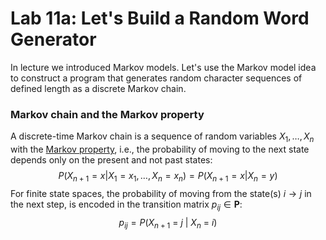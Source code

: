 # Lab 11a: Let's Build a Random Word Generator
In lecture we introduced Markov models. Let's use the Markov model idea to construct a program that generates random character sequences of defined length as a discrete Markov chain.

### Markov chain and the Markov property
A discrete-time Markov chain is a sequence of random variables $X_{1},\dotsc, X_{n}$ with 
the [Markov property](https://en.wikipedia.org/wiki/Markov_property), 
i.e., the probability of moving to the next state depends only on the present and not past states:
$$
\begin{equation*}
P(X_{n+1} = x | X_{1}=x_{1}, \dots, X_{n}=x_{n}) = P(X_{n+1} = x | X_{n}=y)
\end{equation*}
$$
For finite state spaces, the probability of moving from the state(s) $i\rightarrow{j}$ in the next step, 
is encoded in the transition matrix $p_{ij}\in\mathbf{P}$: 
$$
\begin{equation*}
p_{ij} = P(X_{n+1}~=~j~|~X_{n}~=~i)
\end{equation*}
$$

